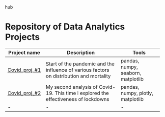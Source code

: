 hub 
# Repository of Data Analytics Projects
| Project name | Description | Tools |
|----------|----------|----------|
| [Covid_proj_#1](https://github.com/maratos-cmd/portfolio/tree/main/Covid_proj_%231)    | Start of the pandemic and the influence of various factors on distribution and mortality   | pandas, numpy, seaborn, matplotlib   |
| [Covid_proj_#2](https://github.com/maratos-cmd/portfolio/tree/main/Covid_proj_%232)    | My second analysis of Covid-19. This time I explored the effectiveness of lockdowns   | pandas, numpy, plotly, matplotlib   |
| -    | -   | -   |
